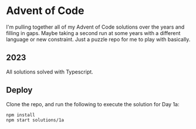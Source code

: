 # Advent of Code

I'm pulling together all of my Advent of Code solutions over the years and filling in gaps. Maybe taking a second run at some years with a different language or new constraint. Just a puzzle repo for me to play with basically.

## 2023

All solutions solved with Typescript.

## Deploy

Clone the repo, and run the following to execute the solution for Day 1a:

```
npm install
npm start solutions/1a
```
